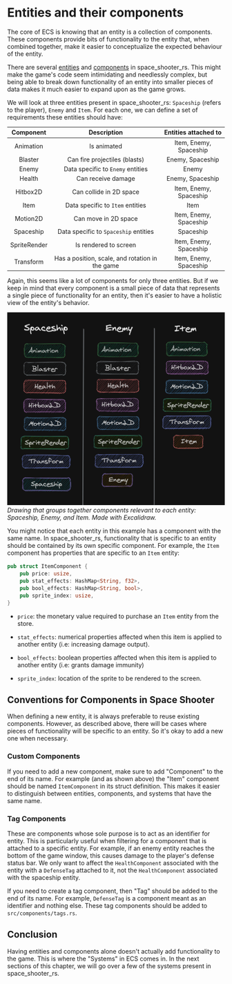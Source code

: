 # Entities and their components

The core of ECS is knowing that an entity is a collection of components. These
components provide bits of functionality to the entity that, when combined
together, make it easier to conceptualize the expected behaviour of the entity.

There are several
[entities](https://github.com/amethyst/space_shooter_rs/tree/master/src/entities)
and
[components](https://github.com/amethyst/space_shooter_rs/tree/master/src/components)
in space_shooter_rs. This might make the game's code seem
intimidating and needlessly complex, but being able to break down functionality
of an entity into smaller pieces of data makes it much easier to expand upon
as the game grows.

We will look at three entities present in space_shooter_rs: `Spaceship`
(refers to the player), `Enemy`
and `Item`. For each one, we can define a set of requirements these entities
should have:

|Component|Description|Entities attached to|
|:---:|:---:|:---:|
|Animation|Is animated|Item, Enemy, Spaceship|
|Blaster|Can fire projectiles (blasts)|Enemy, Spaceship|
|Enemy|Data specific to `Enemy` entities|Enemy|
|Health|Can receive damage|Enemy, Spaceship|
|Hitbox2D|Can collide in 2D space|Item, Enemy, Spaceship|
|Item|Data specific to `Item` entities|Item|
|Motion2D|Can move in 2D space|Item, Enemy, Spaceship|
|Spaceship|Data specific to `Spaceship` entities|Spaceship|
|SpriteRender|Is rendered to screen|Item, Enemy, Spaceship|
|Transform|Has a position, scale, and rotation in the game|Item, Enemy, Spaceship|

Again, this seems like a lot of components for only three entities. But if we keep
in mind that every component is a small piece of data that represents a single
piece of functionality for an entity, then it's easier to have a holistic view of
the entity's behavior.

![Drawing grouping together components per entity](assets/entity-component-drawing.png)
*Drawing that groups together components relevant to each entity: Spaceship,
Enemy, and Item. Made with Excalidraw.*

You might notice that each entity in this example has a component with the same
name. In space_shooter_rs, functionality that is specific to an entity should
be contained by its own specific component. For example, the `Item` component
has properties that are specific to an `Item` entity:

```rust
pub struct ItemComponent {
    pub price: usize,
    pub stat_effects: HashMap<String, f32>,
    pub bool_effects: HashMap<String, bool>,
    pub sprite_index: usize,
}
```

- `price`: the monetary value required to purchase an `Item` entity
from the store.

- `stat_effects`: numerical properties affected when this item is applied
to another entity (i.e: increasing damage output).

- `bool_effects`: boolean properties affected when this item is applied to another
entity (i.e: grants damage immunity)

- `sprite_index`: location of the sprite to be rendered to the screen.

## Conventions for Components in Space Shooter

When defining a new entity, it is always preferable to reuse existing components.
However, as described above, there will be cases where pieces of functionality
will be specific to an entity. So it's okay to add a new one when necessary.

### Custom Components

If you need to add a new component, make sure to add "Component" to the end of
its name. For example (and as shown above) the "Item" component should be named
`ItemComponent` in its struct definition. This makes it easier to distinguish
between entities, components, and systems that have the same name.

### Tag Components

These are components whose sole purpose is to act as an identifier for entity.
This is particularly useful when filtering for a component that is attached to
a specific entity. For example, if an enemy entity reaches the bottom of the
game window, this causes damage to the player's defense status bar. We only
want to affect the `HealthComponent` associated with the entity with a
`DefenseTag` attached to it, not the `HealthComponent` associated with the
spaceship entity.

If you need to create a tag component, then "Tag" should be added to the end of
its name. For example, `DefenseTag` is a component meant as an identifier and
nothing else. These tag components should be added to `src/components/tags.rs`.

## Conclusion

Having entities and components alone doesn't actually add functionality to the game.
This is where the "Systems" in ECS comes in. In the next sections of this chapter,
we will go over a few of the systems present in space_shooter_rs.
